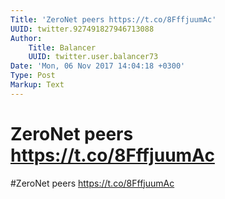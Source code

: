 ```yaml
---
Title: 'ZeroNet peers https://t.co/8FffjuumAc'
UUID: twitter.927491827946713088
Author:
    Title: Balancer
    UUID: twitter.user.balancer73
Date: 'Mon, 06 Nov 2017 14:04:18 +0300'
Type: Post
Markup: Text
---
```


# ZeroNet peers https://t.co/8FffjuumAc

#ZeroNet peers https://t.co/8FffjuumAc